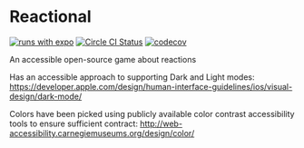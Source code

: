 # Reactional

[![runs with expo](https://img.shields.io/badge/Runs%20with%20Expo-4630EB.svg?style=flat-square&logo=EXPO&labelColor=f3f3f3&logoColor=000)](https://expo.io/@philsim7/reactional)
[![Circle CI Status](https://circleci.com/gh/tubbycatgames/Reactional.svg?style=svg)](https://circleci.com/gh/tubbycatgames/Reactional)
[![codecov](https://codecov.io/gh/tubbycatgames/Reactional/branch/master/graph/badge.svg)](https://codecov.io/gh/tubbycatgames/Reactional)

An accessible open-source game about reactions

Has an accessible approach to supporting Dark and Light modes:
https://developer.apple.com/design/human-interface-guidelines/ios/visual-design/dark-mode/

Colors have been picked using publicly available color contrast accessibility tools to ensure sufficient contract:
http://web-accessibility.carnegiemuseums.org/design/color/
